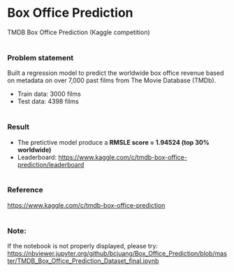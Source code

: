 # Box Office Prediction
TMDB Box Office Prediction (Kaggle competition)
<br><br>

### Problem statement
Built a regression model to predict the worldwide box office revenue based on metadata on over 7,000 past films from The Movie Database (TMDb). 

- Train data: 3000 films
- Test data: 4398 films
<br><br>

### Result
- The pretictive model produce a **RMSLE score = 1.94524 (top 30% worldwide)**
- Leaderboard: https://www.kaggle.com/c/tmdb-box-office-prediction/leaderboard
<br><br>

### Reference
https://www.kaggle.com/c/tmdb-box-office-prediction 
<br><br>

### Note:
If the notebook is not properly displayed, please try: https://nbviewer.jupyter.org/github/bcjuang/Box_Office_Prediction/blob/master/TMDB_Box_Office_Prediction_Dataset_final.ipynb

